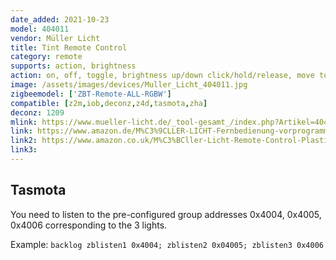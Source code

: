 ```yaml
---
date_added: 2021-10-23
model: 404011
vendor: Müller Licht 
title: Tint Remote Control
category: remote
supports: action, brightness
action: on, off, toggle, brightness up/down click/hold/release, move to colortemp, move to color, scene
image: /assets/images/devices/Muller_Licht_404011.jpg
zigbeemodel: ['ZBT-Remote-ALL-RGBW']
compatible: [z2m,iob,deconz,z4d,tasmota,zha]
deconz: 1209
mlink: https://www.mueller-licht.de/_tool-gesamt_/index.php?Artikel=404011&L=en
link: https://www.amazon.de/M%C3%9CLLER-LICHT-Fernbedienung-vorprogrammierten-individuelles-Stimmungslicht/dp/B07FMCLC2N
link2: https://www.amazon.co.uk/M%C3%BCller-Licht-Remote-Control-Plastic-White/dp/B07FMCLC2N
link3: 
---
```

## Tasmota

You need to listen to the pre-configured group addresses 0x4004, 0x4005, 0x4006 corresponding to the 3 lights.

Example: `backlog zblisten1 0x4004; zblisten2 0x04005; zblisten3 0x4006`

